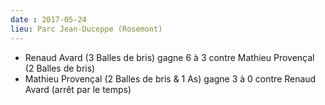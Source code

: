 ```yaml
---
date : 2017-05-24
lieu: Parc Jean-Duceppe (Rosemont)
---
```

- Renaud Avard (3 Balles de bris) gagne 6 à 3 contre Mathieu Provençal (2 Balles de bris)
- Mathieu Provençal (2 Balles de bris & 1 As) gagne 3 à 0 contre Renaud Avard (arrêt par le temps)
